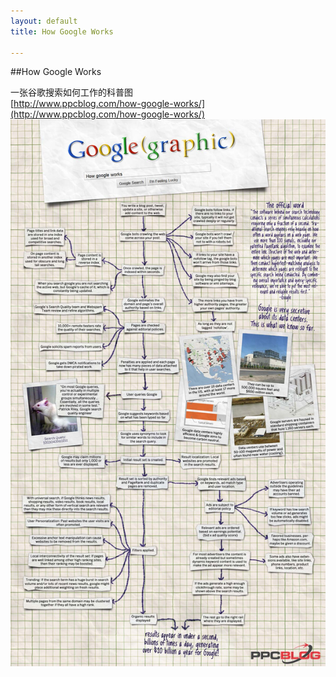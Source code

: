 ```yaml
---
layout: default
title: How Google Works

---
```


##How Google Works

一张谷歌搜索如何工作的科普图  
[http://www.ppcblog.com/how-google-works/](http://www.ppcblog.com/how-google-works/)
![](https://github.com/garydai/garydai.github.com/raw/master/_posts/how-google-works.jpg)